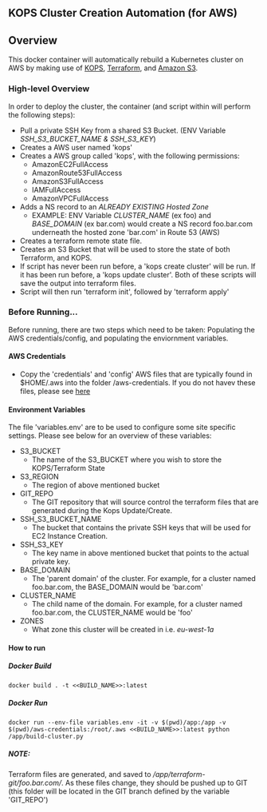 KOPS Cluster Creation Automation (for AWS)
---

## Overview
This docker container will automatically rebuild a Kubernetes cluster on AWS by making use of [KOPS](https://github.com/kubernetes/kops), [Terraform](https://www.terraform.io/), and [Amazon S3](https://aws.amazon.com/s3).

### High-level Overview
In order to deploy the cluster, the container (and script within will perform the following steps):

* Pull a private SSH Key from a shared S3 Bucket. (ENV Variable _SSH_S3_BUCKET_NAME & SSH_S3_KEY_)
* Creates a AWS user named 'kops'
* Creates a AWS group called 'kops', with the following permissions:
    * AmazonEC2FullAccess
    * AmazonRoute53FullAccess
    * AmazonS3FullAccess
    * IAMFullAccess
    * AmazonVPCFullAccess
* Adds a NS record to an *ALREADY EXISTING Hosted Zone* 
    * EXAMPLE: ENV Variable _CLUSTER_NAME_ (ex foo) and _BASE_DOMAIN_ (ex bar.com) would create a NS record foo.bar.com underneath the hosted zone 'bar.com' in Route 53 (AWS)
* Creates a terraform remote state file.
* Creates an S3 Bucket that will be used to store the state of both Terraform, and KOPS.
* If script has never been run before, a 'kops create cluster' will be run.  If it has been run before, a 'kops update cluster'.  Both of these scripts will save the output into terraform files.
* Script will then run 'terraform init', followed by 'terraform apply'

### Before Running...
Before running, there are two steps which need to be taken: Populating the AWS credentials/config, and populating the enviornment variables.

#### AWS Credentials
* Copy the 'credentials' and 'config' AWS files that are typically found in $HOME/.aws into the folder /aws-credentials.  If you do not havev these files, please see [here](https://docs.aws.amazon.com/cli/latest/userguide/cli-config-files.html)

#### Environment Variables
The file 'variables.env' are to be used to configure some site specific settings.  Please see below for an overview of these variables:
* S3_BUCKET
    * The name of the S3_BUCKET where you wish to store the KOPS/Terraform State
* S3_REGION
    * The region of above mentioned bucket
* GIT_REPO
    * The GIT repository that will source control the terraform files that are generated during the Kops Update/Create.
* SSH_S3_BUCKET_NAME
    * The bucket that contains the private SSH keys that will be used for EC2 Instance Creation.
* SSH_S3_KEY
    * The key name in above mentioned bucket that points to the actual private key.
* BASE_DOMAIN
    * The 'parent domain' of the cluster.  For example, for a cluster named foo.bar.com, the BASE_DOMAIN would be 'bar.com'
* CLUSTER_NAME
    * The child name of the domain.  For example, for a cluster named foo.bar.com, the CLUSTER_NAME would be 'foo'
* ZONES
    * What zone this cluster will be created in i.e. _eu-west-1a_
    
#### How to run

##### Docker Build
```docker build . -t <<BUILD_NAME>>:latest```

##### Docker Run
```docker run --env-file variables.env -it -v $(pwd)/app:/app -v $(pwd)/aws-credentials:/root/.aws <<BUILD_NAME>>:latest python /app/build-cluster.py```

 
 ##### NOTE:
 Terraform files are generated, and saved to _/app/terraform-git/foo.bar.com/_.  As these files change, they should be pushed up to GIT (this folder will be located in the GIT branch defined by the variable 'GIT_REPO')